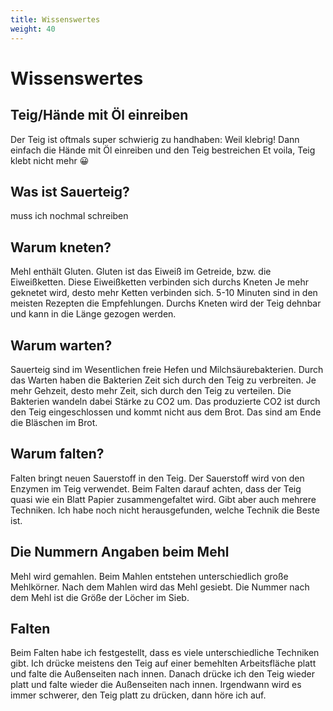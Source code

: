 ```yaml
---
title: Wissenswertes
weight: 40
---
```


# Wissenswertes

## Teig/Hände mit Öl einreiben

Der Teig ist oftmals super schwierig zu handhaben: Weil klebrig!
Dann einfach die Hände mit Öl einreiben und den Teig bestreichen
Et voila, Teig klebt nicht mehr 😀

## Was ist Sauerteig?

muss ich nochmal schreiben

## Warum kneten?

Mehl enthält Gluten. Gluten ist das Eiweiß im Getreide, bzw. die Eiweißketten. Diese Eiweißketten verbinden sich durchs Kneten Je mehr geknetet wird, desto mehr Ketten verbinden sich. 5-10 Minuten sind in den meisten Rezepten die Empfehlungen. Durchs Kneten wird der Teig dehnbar und kann in die Länge gezogen werden.

## Warum warten?

Sauerteig sind im Wesentlichen freie Hefen und Milchsäurebakterien. Durch das Warten haben die Bakterien Zeit sich durch den Teig zu verbreiten. Je mehr Gehzeit, desto mehr Zeit, sich durch den Teig zu verteilen. Die Bakterien wandeln dabei Stärke zu CO2 um. Das produzierte CO2 ist durch den Teig eingeschlossen und kommt nicht aus dem Brot. Das sind am Ende die Bläschen im Brot.


## Warum falten?

Falten bringt neuen Sauerstoff in den Teig. Der Sauerstoff wird von den Enzymen im Teig verwendet. Beim Falten darauf achten, dass der Teig quasi wie ein Blatt Papier zusammengefaltet wird. Gibt aber auch mehrere Techniken. Ich habe noch nicht herausgefunden, welche Technik die Beste ist.


## Die Nummern Angaben beim Mehl

Mehl wird gemahlen. Beim Mahlen  entstehen unterschiedlich große Mehlkörner. Nach dem Mahlen wird das Mehl gesiebt. Die Nummer nach dem Mehl ist die Größe der Löcher im Sieb.


## Falten
Beim Falten habe ich festgestellt, dass es viele unterschiedliche Techniken gibt. Ich drücke meistens den Teig auf einer bemehlten Arbeitsfläche platt und falte die Außenseiten nach innen. Danach drücke ich den Teig wieder platt und falte wieder die Außenseiten nach innen. Irgendwann wird es immer schwerer, den Teig platt zu drücken, dann höre ich auf.
